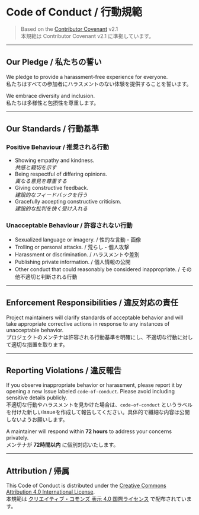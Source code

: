 # Code of Conduct / 行動規範

> Based on the [Contributor Covenant](https://www.contributor-covenant.org/) v2.1  
> 本規範は Contributor Covenant v2.1 に準拠しています。

---

## Our Pledge / 私たちの誓い

We pledge to provide a harassment-free experience for everyone.  
私たちはすべての参加者にハラスメントのない体験を提供することを誓います。

We embrace diversity and inclusion.  
私たちは多様性と包摂性を尊重します。

---

## Our Standards / 行動基準

### Positive Behaviour / 推奨される行動

- Showing empathy and kindness.  
  *共感と親切を示す*
- Being respectful of differing opinions.  
  *異なる意見を尊重する*
- Giving constructive feedback.  
  *建設的なフィードバックを行う*
- Gracefully accepting constructive criticism.  
  *建設的な批判を快く受け入れる*

### Unacceptable Behaviour / 許容されない行動

- Sexualized language or imagery. / 性的な言動・画像
- Trolling or personal attacks. / 荒らし・個人攻撃
- Harassment or discrimination. / ハラスメントや差別
- Publishing private information. / 個人情報の公開
- Other conduct that could reasonably be considered inappropriate. / その他不適切と判断される行動

---

## Enforcement Responsibilities / 違反対応の責任

Project maintainers will clarify standards of acceptable behavior and will take appropriate corrective actions in response to any instances of unacceptable behavior.  
プロジェクトのメンテナは許容される行動基準を明確にし、不適切な行動に対して適切な措置を取ります。

---

## Reporting Violations / 違反報告

If you observe inappropriate behavior or harassment, please report it by opening a new Issue labeled `code-of-conduct`. Please avoid including sensitive details publicly.  
不適切な行動やハラスメントを見かけた場合は、`code-of-conduct` というラベルを付けた新しいIssueを作成して報告してください。具体的で繊細な内容は公開しないようお願いします。

A maintainer will respond within **72 hours** to address your concerns privately.  
メンテナが **72時間以内** に個別対応いたします。

---

## Attribution / 帰属

This Code of Conduct is distributed under the [Creative Commons Attribution 4.0 International License](https://creativecommons.org/licenses/by/4.0/).  
本規範は [クリエイティブ・コモンズ 表示 4.0 国際ライセンス](https://creativecommons.org/licenses/by/4.0/deed.ja) で配布されています。
